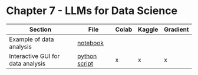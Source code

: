 # Chapter 7 - LLMs for Data Science

| Section	| File | Colab	 | Kaggle	| Gradient |
|-----------|--------|--------|-----------|----------|
| Example of data analysis | [notebook](data_science.ipynb)  |        | | |
| Interactive GUI for data analysis  |  [python script](app.py)   |  x      | x | x |


